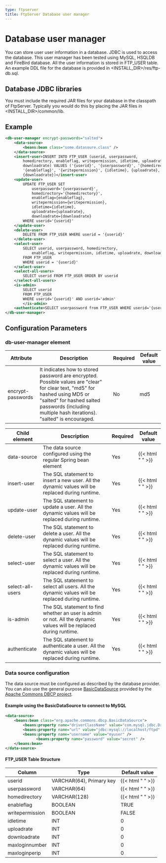 ```yaml
---
type: ftpserver
title: FtpServer Database user manager
---
```


# Database user manager

You can store user user information in a database. JDBC is used to access the database. This user manager has been tested using MySQL, HSQLDB and FireBird database. All the user information is stored in FTP_USER table. An example DDL file for the database is provided in <INSTALL_DIR>/res/ftp-db.sql.

## Database JDBC libraries

You must include the required JAR files for your database in the classpath of FtpServer. Typically you would do this by placing the JAR files in <INSTALL_DIR>/common/lib.

## Example

```xml
<db-user-manager encrypt-passwords="salted">
    <data-source>
        <beans:bean class="some.datasoure.class" />
    </data-source>
    <insert-user>INSERT INTO FTP_USER (userid, userpassword,
        homedirectory, enableflag, writepermission, idletime, uploadrate,
        downloadrate) VALUES ('{userid}', '{userpassword}', '{homedirectory}',
        '{enableflag}', '{writepermission}', {idletime}, {uploadrate},
        {downloadrate})</insert-user>
    <update-user>
        UPDATE FTP_USER SET
            userpassword='{userpassword}',
            homedirectory='{homedirectory}',
            enableflag={enableflag},
            writepermission={writepermission},
            idletime={idletime},
            uploadrate={uploadrate},
            downloadrate={downloadrate}
        WHERE userid='{userid}'
    </update-user>
    <delete-user>
        DELETE FROM FTP_USER WHERE userid = '{userid}'
    </delete-user>
    <select-user>
        SELECT userid, userpassword, homedirectory,
            enableflag, writepermission, idletime, uploadrate, downloadrate 
        FROM FTP_USER 
        WHERE userid = '{userid}'
    </select-user>
    <select-all-users>
        SELECT userid FROM FTP_USER ORDER BY userid
    </select-all-users>
    <is-admin>
        SELECT userid 
        FROM FTP_USER 
        WHERE userid='{userid}' AND userid='admin'
        </is-admin>
    <authenticate>SELECT userpassword from FTP_USER WHERE userid='{userid}'</authenticate>
</db-user-manager>
```

## Configuration Parameters

### db-user-manager element

| Attribute | Description | Required | Default value |
|---|---|---|---|
| encrypt-passwords | It indicates how to stored password are encrypted. Possible values are "clear" for clear text, "md5" for hashed using MD5 or "salted" for hashed salted passwords (including multiple hash iterations). "salted" is encouraged. | No | md5 |


| Child element | Description | Required | Default value |
|---|---|---|---|
| data-source | The data source configured using the regular Spring bean element | Yes | {{< html "&nbsp;" >}} |
| insert-user | The SQL statement to insert a new user. All the dynamic values will be replaced during runtime. | Yes | {{< html "&nbsp;" >}} |
| update-user | The SQL statement to update a user. All the dynamic values will be replaced during runtime. | Yes | {{< html "&nbsp;" >}} |
| delete-user | The SQL statement to delete a user. All the dynamic values will be replaced during runtime. | Yes | {{< html "&nbsp;" >}} |
| select-user | The SQL statement to select a user. All the dynamic values will be replaced during runtime. | Yes | {{< html "&nbsp;" >}} |
| select-all-users | The SQL statement to select all users. All the dynamic values will be replaced during runtime. | Yes | {{< html "&nbsp;" >}} |
| is-admin | The SQL statement to find whether an user is admin or not. All the dynamic values will be replaced during runtime. | Yes | {{< html "&nbsp;" >}} |
| authenticate | The SQL statement to authenticate a user. All the dynamic values will be replaced during runtime. | Yes | {{< html "&nbsp;" >}} |

### Data source configuration

The data source must be configured as described by the database provider. You can also use the general purpose [BasicDataSource](https://commons.apache.org/proper/commons-dbcp/apidocs/org/apache/commons/dbcp2/BasicDataSource.html) provided by the [Apache Commons DBCP project](http://jakarta.apache.org/commons/dbcp/).

#### Example using the BasicDataSource to connect to MySQL

```xml
<data-source>
    <beans:bean class="org.apache.commons.dbcp.BasicDataSource">
        <beans:property name="driverClassName" value="com.mysql.jdbc.Driver" />
        <beans:property name="url" value="jdbc:mysql://localhost/ftpd" />
        <beans:property name="username" value="myuser" />
              <beans:property name="password" value="secret" />
    </beans:bean>
</data-source>
```

#### FTP_USER Table Structure

| Column | Type | Default value |
|---|---|---|
| userid | VARCHAR(64), Primary key | {{< html "&nbsp;" >}} |
| userpassword | VARCHAR(64) | {{< html "&nbsp;" >}} |
| homedirectory | VARCHAR(128) | {{< html "&nbsp;" >}} |
| enableflag | BOOLEAN | TRUE |
| writepermission | BOOLEAN | FALSE |
| idletime | INT | 0 |
| uploadrate | INT | 0 |
| downloadrate | INT | 0 |
| maxloginnumber | INT | 0 |
| maxloginperip | INT | 0 |
